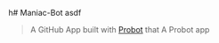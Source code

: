 h# Maniac-Bot
asdf
> A GitHub App built with [Probot](https://github.com/probot/probot) that A Probot app
